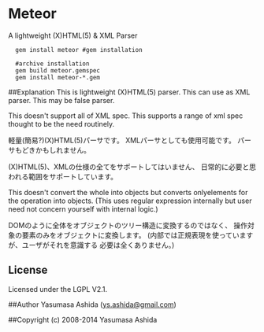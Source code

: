 
Meteor
==================
 A lightweight (X)HTML(5) & XML Parser

```shell
  gem install meteor #gem installation
```
```shell
  #archive installation
  gem build meteor.gemspec
  gem install meteor-*.gem
```

##Explanation
This is lightweight (X)HTML(5) parser.
This can use as XML parser.
This may be false parser.

This doesn't support all of XML spec.
This supports a range of xml spec thought to be the need routinely.

軽量(簡易?)(X)HTML(5)パーサです。
XMLパーサとしても使用可能です。
パーサもどきかもしれません。

(X)HTML(5)、XMLの仕様の全てをサポートしてはいません、
日常的に必要と思われる範囲をサポートしています。

This doesn't convert the whole into objects but
converts onlyelements for the operation into objects.
(This uses regular expression internally but user
need not concern yourself with internal logic.)

DOMのように全体をオブジェクトのツリー構造に変換するのではなく、
操作対象の要素のみをオブジェクトに変換します。
(内部では正規表現を使っていますが、ユーザがそれを意識する
必要は全くありません。)


## License
Licensed under the LGPL V2.1.

##Author
 Yasumasa Ashida (ys.ashida@gmail.com)

##Copyright
(c) 2008-2014 Yasumasa Ashida
